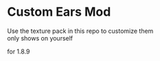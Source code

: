 # Custom Ears Mod

Use the texture pack in this repo to customize them  
only shows on yourself

for 1.8.9
